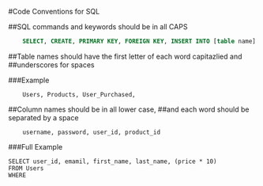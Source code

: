 #Code Conventions for SQL 

##SQL commands and keywords should be in all CAPS

```sql
	SELECT, CREATE, PRIMARY KEY, FOREIGN KEY, INSERT INTO [table name] VALUES
```

##Table names should have the first letter of each word capitazlied and 
##underscores for spaces

###Example

```
	Users, Products, User_Purchased, 
```

##Column names should be in all lower case, 
##and each word should be separated by a space

```
	username, password, user_id, product_id

```


###Full Example

```
SELECT user_id, emamil, first_name, last_name, (price * 10) 
FROM Users
WHERE 

```


